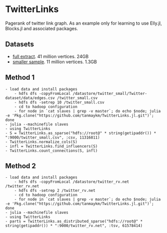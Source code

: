 # TwitterLinks

Pagerank of twitter link graph. As an example only for learning to use Elly.jl, Blocks.jl and associated packages.

## Datasets
- [full extract](http://twitter.mpi-sws.org/data-icwsm2010.html). 41 million vertices. 24GB 
- [smaller sample](http://socialcomputing.asu.edu/datasets/Twitter). 11 million vertices. 1.3GB

## Method 1

````
- load data and install packages
    - hdfs dfs -copyFromLocal /datastore/twitter_small/Twitter-dataset/data/edges.csv /twitter_small.csv
    - hdfs dfs -setrep 10 /twitter_small.csv
    - cd to hadoop configuration
    - for node in `cat slaves | grep -v master`; do echo $node; julia -e 'Pkg.clone("https://github.com/tanmaykm/TwitterLinks.jl.git")'; done
- julia --machinefile slaves
- using TwitterLinks
- S = TwitterLinks.as_sparse("hdfs://root@" * string(getipaddr()) * ":9000/twitter_small.csv", :csv, 11316811)
- TwitterLinks.normalize_cols(S)
- infl = TwitterLinks.find_influencers(S)
- TwitterLinks.count_connections(S, infl)
````

## Method 2

````
- load data and install packages
    - hdfs dfs -copyFromLocal /datastore/twitter_rv.net /twitter_rv.net
    - hdfs dfs -setrep 2 /twitter_rv.net
    - cd to hadoop configuration
    - for node in `cat slaves | grep -v master`; do echo $node; julia -e 'Pkg.clone("https://github.com/tanmaykm/TwitterLinks.jl.git")'; done
- julia --machinefile slaves
- using TwitterLinks
- parts = TwitterLinks.as_distributed_sparse("hdfs://root@" * string(getipaddr()) * ":9000/twitter_rv.net", :tsv, 61578414)

````

